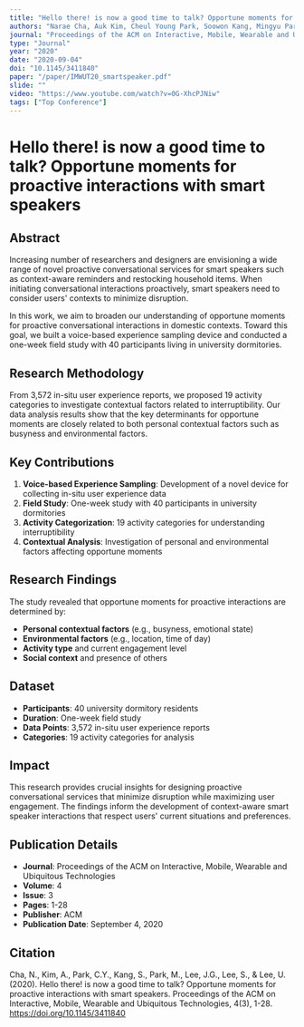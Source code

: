 ```yaml
---
title: "Hello there! is now a good time to talk? Opportune moments for proactive interactions with smart speakers"
authors: "Narae Cha, Auk Kim, Cheul Young Park, Soowon Kang, Mingyu Park, Jae-Gil Lee, Sangsu Lee, Uichin Lee"
journal: "Proceedings of the ACM on Interactive, Mobile, Wearable and Ubiquitous Technologies"
type: "Journal"
year: "2020"
date: "2020-09-04"
doi: "10.1145/3411840"
paper: "/paper/IMWUT20_smartspeaker.pdf"
slide: ""
video: "https://www.youtube.com/watch?v=0G-XhcPJNiw"
tags: ["Top Conference"]
---
```


# Hello there! is now a good time to talk? Opportune moments for proactive interactions with smart speakers

## Abstract

Increasing number of researchers and designers are envisioning a wide range of novel proactive conversational services for smart speakers such as context-aware reminders and restocking household items. When initiating conversational interactions proactively, smart speakers need to consider users' contexts to minimize disruption.

In this work, we aim to broaden our understanding of opportune moments for proactive conversational interactions in domestic contexts. Toward this goal, we built a voice-based experience sampling device and conducted a one-week field study with 40 participants living in university dormitories.

## Research Methodology

From 3,572 in-situ user experience reports, we proposed 19 activity categories to investigate contextual factors related to interruptibility. Our data analysis results show that the key determinants for opportune moments are closely related to both personal contextual factors such as busyness and environmental factors.

## Key Contributions

1. **Voice-based Experience Sampling**: Development of a novel device for collecting in-situ user experience data
2. **Field Study**: One-week study with 40 participants in university dormitories
3. **Activity Categorization**: 19 activity categories for understanding interruptibility
4. **Contextual Analysis**: Investigation of personal and environmental factors affecting opportune moments

## Research Findings

The study revealed that opportune moments for proactive interactions are determined by:

- **Personal contextual factors** (e.g., busyness, emotional state)
- **Environmental factors** (e.g., location, time of day)
- **Activity type** and current engagement level
- **Social context** and presence of others

## Dataset

- **Participants**: 40 university dormitory residents
- **Duration**: One-week field study
- **Data Points**: 3,572 in-situ user experience reports
- **Categories**: 19 activity categories for analysis

## Impact

This research provides crucial insights for designing proactive conversational services that minimize disruption while maximizing user engagement. The findings inform the development of context-aware smart speaker interactions that respect users' current situations and preferences.

## Publication Details

- **Journal**: Proceedings of the ACM on Interactive, Mobile, Wearable and Ubiquitous Technologies
- **Volume**: 4
- **Issue**: 3
- **Pages**: 1-28
- **Publisher**: ACM
- **Publication Date**: September 4, 2020

## Citation

Cha, N., Kim, A., Park, C.Y., Kang, S., Park, M., Lee, J.G., Lee, S., & Lee, U. (2020). Hello there! is now a good time to talk? Opportune moments for proactive interactions with smart speakers. Proceedings of the ACM on Interactive, Mobile, Wearable and Ubiquitous Technologies, 4(3), 1-28. https://doi.org/10.1145/3411840 